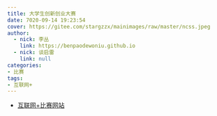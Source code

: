 ```yaml
---
title: 大学生创新创业大赛
date: 7020-09-14 19:23:54
cover: https://gitee.com/stargzzx/mainimages/raw/master/ncss.jpeg
author:
  - nick: 李丛
    link: https://benpaodewoniu.github.io
  - nick: 谈启雷
    link: null
categories:
- 比赛
tags:
- 互联网+
---
```

- [互联网+比赛网站](https://stargzzx.github.io/ncss/)
